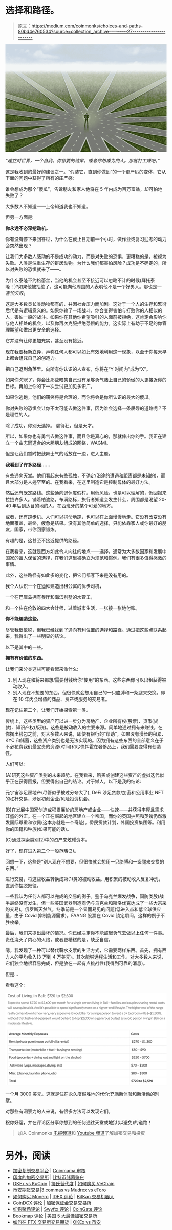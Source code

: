 # 选择和路径。

> 原文：<https://medium.com/coinmonks/choices-and-paths-80bd4e760534?source=collection_archive---------27----------------------->

![](img/581e222ac9d4f41dcf5cf80515a94637.png)

*“建立对世界，一个自我。你想要的结果，或者你想成为的人。那就打工赚吧。”*

这是我收到的最好的建议之一。“假装它，直到你做到”的一个更严厉的变体，它从下面的问题中获得了所有的庄严感:

谁会想成为那个“傻瓜”，告诉朋友和家人他将在 5 年内成为百万富翁，却可怕地失败了？

大多数人不知道——上帝知道我也不知道。

但另一方面是:

**你永远不必深挖动机。**

你有没有停下来回答过，为什么在截止日期前一个小时，做作业或复习迎考的动力会突然出现？

让我们大多数人感动的不是成功的动力，而是对失败的恐惧，更糟糕的是，被视为失败。人类是注重生存的群居动物。为什么我们都害怕风险？成功是不确定的，所以对失败的恐惧就来了——*。*

为什么泰隆不约格蕾丝，当他的机会甚至不接近可以忽略不计的时候(拜托泰隆！)?如果他被拒绝了，这可能向他周围的人表明他不是一个好男人。那也是— *害怕失败*。

这是大多数灵长类动物都有的，并因社会压力而加剧。这对于一个人的生存和繁衍后代是有逻辑意义的。如果你输了一场战斗，你会变得害怕与打败你的人相似的人，害怕一般的战斗。如果你在其他你希望吸引的人面前被拒绝，这肯定会影响你与他人相处的机会，以及你再次克服拒绝恐惧的能力。这实际上有助于不足的你管理期望和做出更安全的选择。

它并没有让你更加充实，甚至没有接近。

现在我要标新立异，声称任何人都可以如此有效地利用这一现象，以至于你每天早上都会诅咒自己的创造力。

把自己退到角落里。向所有你认识的人宣布，你将在“Y 时间内”成为“X”。

如果你*失败了*，你会比那些暗笑自己没有足够勇气赌上自己的骄傲的人更接近你的目标。再加上你的下一次尝试更加见多识广。

如果你逃跑，他们的窃笑将是合理的，而你将会是你所认识的最大的傻瓜。

你对失败的恐惧会让你不太可能去做这件事，因为谁会选择一条屈辱的道路呢？不是理性的人。

除了成功，你别无选择。
虐待狂，但是天才。

所以，如果你也有勇气去做这件事，而且你是真心的，那就伸出你的手。我正在建立一个由志同道合的大胆朋友组成的网络，WAGMI。

但是让我们暂时把鼓舞士气的话放在一边，进入主题。

**我看到了许多路径……**

有些通向天堂。他们看起来有些孤独，不确定(沿途的遭遇和距离都是未知的)，而且大部分是人迹罕至的。在我看来，在这里制造它是控制母体的最好方法。

然后还有既定路线。这些通向退休度假村。用低风险，也是可以理解的，低回报来拉拢许多人。铺着柏油路，布满路标，旅行者知道会发生什么，周围都是渴望 20-40 年后到达目的地的人，在西班牙的某个可爱的地方。

或者，还有跑步机。人们可以拼命地跑，也可以在上面慢慢地走。它没有改变没有地面覆盖，最终，疲惫是结果。没有其他简单的选择，只能依靠家人或你最好的朋友，国家，带你回家锻炼。

有趣的是，这甚至不接近提供的路径。

在我看来，这就是西方如此令人向往的地点——选择。通常为大多数国家和发展中国家的富人保留的选择，在我们这里被确立为规范和惯例。我们有很多值得感激的事情。

此外，这些路径有如此多的变化，把它们都写下来是没有用的。

我个人认识一个在迪拜建造出租公寓的优步司机，

一个在巴厘岛拥有餐厅和海滨别墅的水管工，

和一个住在伦敦的四大会计师，过着城市生活，一张接一张地付账。

**你不能编造这些。**

尽管我很敏锐，但我已经找到了通向有利位置的选择和路径。通过把这些点联系起来，我得出了一些明显的结论。

以下是其中的一些。

**拥有有价值的东西。**

让我们来分类这些可能看起来像什么:

1.  别人现在和将来都想/需要付钱给你“使用”的东西。这些东西你可以出租获得被动收入。
2.  别人现在不想要的东西，但很快就会想用自己的一只胳膊和一条腿来交换。即在 10 年内会增值的商品、资产或服务的交易者。

现在记住第二个，让我们开始探索第一类。

传统上，这些类型的资产可以进一步分为房地产、企业所有权(股票)、货币(贷款)、知识产权(版税)。这些是被动收入的主要来源。简单地通过拥有来赚钱。在你掏出钱包之前，对大多数人来说，即使有银行的“帮助”，如果没有漫长的积累、KYC 和储蓄，这些资产类别也是无法实现的。因为拥有这些东西的全部意义在于不必花费我们最宝贵的资源(时间)和尽快挥霍在奢侈品上，我们需要变得有创造性。

人们可以:

(A)研究这些资产类别的未来趋势。在我看来，购买或创建这些资产的虚拟迭代似乎正在获得回报，但要得出自己的结论。对于懒人，以下是我的结论:

元宇宙涉足房地产(尽管似乎被过分夸大了), DeFi 涉足贷款/加密和公用事业 NFT 的杠杆交易，涉足初创企业/风险投资机会。

(B)在发展中国家创造或积累廉价的房地产或企业——快速——并获得丰厚且需求旺盛的外汇。在一个正在崛起的地区建立一个帝国，而你的英国护照和英镑仍然激发国际尊重和钦佩(这本身就是一个奇迹)。侨民贷款计划，外国投资集团等。利用你的国籍和种族(如果可能的话)。

(C)通过探索类别(2)中的资产来炫耀资本。

好了，现在进入第二个一般范畴(2)。

回想一下，这些是“别人现在不想要，但很快就会想用一只胳膊和一条腿来交换的东西。”

进行交易，将这些收益转换成第(1)类的被动收益。用积累的被动收入反复冲洗，直到你摆脱奴役。

一些我认为任何人都可以完成的交易的例子。鉴于乌克兰爆发战争，国防类股(战争最终没有发生，但一些美国武器制造商仍与乌克兰和斯洛伐克达成了一些大宗采购交易)。俄罗斯天然气，冬季前是一个显而易见的问题(低进入点和低全球供应量，由于 Covid 抑制能源需求)。FAANG 股票在 Covid 锁定期间，这样的例子不胜枚举。

最后，我们来提出最坏的情况。你已经决定你不能鼓起勇气去做以上任何一件事。责任浇灭了内心的火焰，或者更糟糕的是，缺乏自信。

嗯，我发现了一种可以替代薪水支票的生活方式，它需要两样东西。首先，拥有西方人的平均收入(3 万到 4 万美元)。其次能够远程生活和工作。对大多数人来说，它们独立地很容易完成，但是放在一起有点挑战性(我得到可靠的消息)。

但是…

看看这个:

![](img/660bd1b2f3afd01687c5d5d92b29fcd1.png)

一个月 3000 美元。这就是住在永久度假胜地的代价:充满新体验和新活动的别墅。

对那些有洞察力的人来说，有很多方法可以发现它们。

祝你好运，并在评论区分享你想到的任何通往天堂或地狱(以避免)的道路！

> 加入 Coinmonks [电报频道](https://t.me/coincodecap)和 [Youtube 频道](https://www.youtube.com/c/coinmonks/videos)了解加密交易和投资

# 另外，阅读

*   [加密复制交易平台](/coinmonks/top-10-crypto-copy-trading-platforms-for-beginners-d0c37c7d698c) | [Coinmama 审核](/coinmonks/coinmama-review-ace5641bde6e)
*   [印度的加密交易所](/coinmonks/bitcoin-exchange-in-india-7f1fe79715c9) | [比特币储蓄账户](/coinmonks/bitcoin-savings-account-e65b13f92451)
*   [OKEx vs KuCoin](https://coincodecap.com/okex-kucoin) | [摄氏替代度](https://coincodecap.com/celsius-alternatives) | [如何购买 VeChain](https://coincodecap.com/buy-vechain)
*   [币安期货交易](https://coincodecap.com/binance-futures-trading)|[3 commas vs Mudrex vs eToro](https://coincodecap.com/mudrex-3commas-etoro)
*   [如何购买 Monero](https://coincodecap.com/buy-monero) | [IDEX 评论](https://coincodecap.com/idex-review) | [BitKan 交易机器人](https://coincodecap.com/bitkan-trading-bot)
*   [CoinDCX 评论](/coinmonks/coindcx-review-8444db3621a2) | [加密保证金交易交易所](https://coincodecap.com/crypto-margin-trading-exchanges)
*   [红狗赌场评论](https://coincodecap.com/red-dog-casino-review) | [Swyftx 评论](https://coincodecap.com/swyftx-review) | [CoinGate 评论](https://coincodecap.com/coingate-review)
*   [Bookmap 评论](https://coincodecap.com/bookmap-review-2021-best-trading-software) | [美国 5 大最佳加密交易所](https://coincodecap.com/crypto-exchange-usa)
*   [如何在 FTX 交易所交易期货](https://coincodecap.com/ftx-futures-trading) | [OKEx vs 币安](https://coincodecap.com/okex-vs-binance)